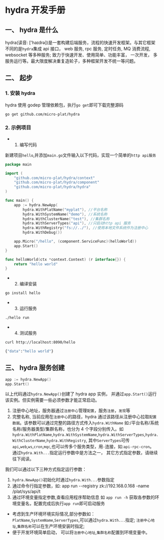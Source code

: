 # hydra 开发手册

## 一、 hydra 是什么

hydra(读音: ['haɪdrə])是一套构建后端服务，流程的快速开发框架。与其它框架不同的是`hydra`集成 api 接口， web 服务, rpc 服务, 定时任务, MQ 消费流程, websocket 等多种服务; 致力于快速开发、使用简单、功能丰富， 一次开发， 多服务运行等。最大限度解决重复造轮子，多种框架开发不统一等问题。

## 二、 起步

### 1. 安装 hydra

hydra 使用 godep 管理依赖包，执行`go get`即可下载完整源码

```sh
go get github.com/micro-plat/hydra
```

### 2. 示例项目

- 1.  编写代码

新建项目`hello`,并添加`main.go`文件输入以下代码，实现一个简单的`http api服务`

```go
package main

import (
	"github.com/micro-plat/hydra/context"
	"github.com/micro-plat/hydra/component"
	"github.com/micro-plat/hydra/hydra"
)

func main() {
	app := hydra.NewApp(
		hydra.WithPlatName("myplat"), //平台名称
		hydra.WithSystemName("demo"), //系统名称
		hydra.WithClusterName("test"), //集群名称
		hydra.WithServerTypes("api"), //只启动http api 服务
		hydra.WithRegistry("fs://../"), //使用本地文件系统作为注册中心
		hydra.WithDebug())

	app.Micro("/hello", (component.ServiceFunc)(helloWorld))
	app.Start()
}

func helloWorld(ctx *context.Context) (r interface{}) {
	return "hello world"
}
```

- 2.  编译安装

```sh
go install hello
```

- 3.  运行服务

```sh
./hello run
```

- 4.  测试服务

```sh
curl http://localhost:8090/hello

{"data":"hello world"}
```

## 三、 hydra 服务创建

```go
app := hydra.NewApp()
app.Start()
```

以上代码通过`hydra.NewApp()`创建了 hydra app 实例， 并通过`app.Start()`运行该实例。但实例需要一些必须参数才能正常启动。

1.  注册中心地址，服务器通过`注册中心`管理`配置`，服务`注册`，`发现`等
2.  完整名称, 当前应用在`注册中心`的路径，hydra 通过该路径从注册中心拉取`配置数据`。该参数可以通过完整的路径方式传入`hydra.WithName`
    如:/平台名称/系统名称/服务器类型/集群名称，也分为 4 个字段分别传入。如 `hydra.WithPlatName`,`hydra.WithSystemName`,`hydra.WithServerTypes`,`hydra.WithClusterName`,`hydra.WithRegistry`, 其中`ServerTypes`可传`api`,`web`,`ws`,`cron`,`mqc`,也可以传多个服务类型，用`-`连接，如:`api-rpc-cron`。
    通过`hydra.With...`指定运行参数中是方法之一， 其它方式指定参数，请继续往下阅读。

我们可以通过以下三种方式指定运行参数：

1.  `hydra.NewApp()`初始化时通过`hydra.With...`参数指定
2.  通过命令行指定参数，如: app run --registry zk://192.168.0.168 -name /plat/sys/api/t
3.  通过环境变量指定参数,查看应用程序帮助信息 如 `app run -h` 获取各参数的环境变量名，配置完成后执行`app run`即可启动服务

- 考虑到生产环境环境实际情况,部分参数如：`PlatName`,`SystemName`,`ServerTypes`,可以通过`hydra.With...`指定; `注册中心地址`,`集群名称`可以在生产环境安装时指定;
- 便于开发环境简单启动， 可以将`注册中心地址`,`集群名称`配置到环境变量中。
